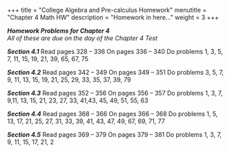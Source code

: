 +++
title = "College Algebra and Pre-calculus Homework"
menutitle = "Chapter 4 Math HW"
description = "Homework in here..."
weight = 3
+++

***Homework Problems for Chapter 4*** <br/>
_All of these are due on the day of the Chapter 4 Test_

***Section 4.1***
Read pages 328 – 336
On pages 336 – 340
Do problems 1, 3, 5, 7, 11, 15, 19, 21, 39, 65, 67, 75

***Section 4.2***
Read pages 342 – 349
On pages 349 – 351
Do problems 3, 5, 7, 9, 11, 13, 15, 19, 21, 25, 29, 33, 35, 37, 39, 79

***Section 4.3***
Read pages 352 – 356
On pages 356 – 357
Do problems 1, 3, 7, 9,11, 13, 15, 21, 23, 27, 33, 41,43, 45, 49, 51, 55, 63

***Section 4.4***
Read pages 368 – 366
On pages 366 – 368
Do problems 1, 5, 13, 17, 21, 25, 27, 31, 33, 39, 41, 43, 47, 49, 67, 69, 71, 77

***Section 4.5***
Read pages 369 – 379
On pages 379 – 381
Do problems 1, 3, 7, 9, 11, 15, 17, 21, 2
